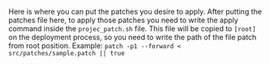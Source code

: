 Here is where you can put the patches you desire to apply. After putting the patches file here, to apply those patches you need to write the apply command inside the `projec_patch.sh` file. This file will be copied to `[root]` on the deployment process, so you need to write the path of the file patch from root position.
    Example:
    ```
    patch -p1 --forward < src/patches/sample.patch || true
    ```